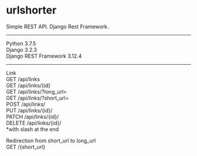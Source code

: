 # urlshorter
Simple REST API. Django Rest Framework.
___
Python 3.7.5  
Django 3.2.3  
Django REST Framework 3.12.4  
___

Link  
GET /api/links  
GET /api/links/{id}  
GET /api/links/?long_url=  
GET /api/links/?short_url=  
POST /api/links/  
PUT /api/links/{id}/  
PATCH /api/links/{id}/  
DELETE /api/links/{id}/  
*with slash at the end  
  
Redirection from short_url to long_url  
GET /{short_url}  
